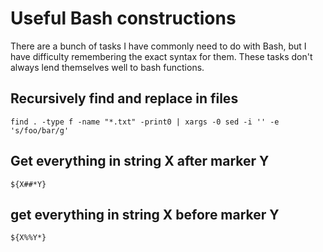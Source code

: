 # Useful Bash constructions

There are a bunch of tasks I have commonly need to do with Bash,
but I have difficulty remembering the exact syntax for them. These
tasks don't always lend themselves well to bash functions.

## Recursively find and replace in files
```shell
find . -type f -name "*.txt" -print0 | xargs -0 sed -i '' -e 's/foo/bar/g'
```

## Get everything in string X after marker Y
```shell
${X##*Y}
```

## get everything in string X before marker Y
```shell
${X%%Y*}
```

